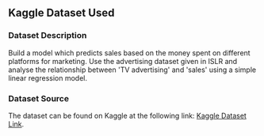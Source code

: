 ## Kaggle Dataset Used

### Dataset Description
Build a model which predicts sales based on the money spent on different platforms for marketing. 
Use the advertising dataset given in ISLR and analyse the relationship between 'TV advertising' and 'sales' using a simple linear regression model.

### Dataset Source
The dataset can be found on Kaggle at the following link: [Kaggle Dataset Link](https://www.kaggle.com/datasets/ashydv/advertising-dataset).

